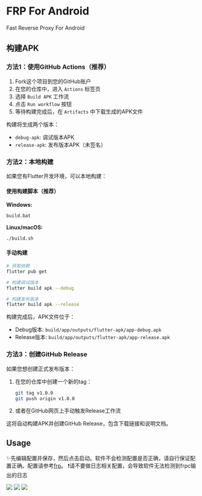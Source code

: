 # FRP For Android

Fast Reverse Proxy For Android

## 构建APK

### 方法1：使用GitHub Actions（推荐）

1. Fork这个项目到您的GitHub账户
2. 在您的仓库中，进入 `Actions` 标签页
3. 选择 `Build APK` 工作流
4. 点击 `Run workflow` 按钮
5. 等待构建完成后，在 `Artifacts` 中下载生成的APK文件

构建将生成两个版本：
- `debug-apk`: 调试版本APK
- `release-apk`: 发布版本APK（未签名）

### 方法2：本地构建

如果您有Flutter开发环境，可以本地构建：

#### 使用构建脚本（推荐）

**Windows:**
```cmd
build.bat
```

**Linux/macOS:**
```bash
./build.sh
```

#### 手动构建

```bash
# 获取依赖
flutter pub get

# 构建调试版本
flutter build apk --debug

# 构建发布版本
flutter build apk --release
```

构建完成后，APK文件位于：
- Debug版本: `build/app/outputs/flutter-apk/app-debug.apk`
- Release版本: `build/app/outputs/flutter-apk/app-release.apk`

### 方法3：创建GitHub Release

如果您想创建正式发布版本：

1. 在您的仓库中创建一个新的tag：
   ```bash
   git tag v1.0.0
   git push origin v1.0.0
   ```

2. 或者在GitHub网页上手动触发Release工作流

这将自动构建APK并创建GitHub Release，包含下载链接和说明文档。
## Usage

✨先编辑配置并保存，然后点击启动。软件不会检测配置是否正确，请自行保证配置正确。配置请参考[frp](https://github.com/fatedier/frp)。
❗请不要做日志相关配置，会导致软件无法检测到frpc输出的日志

![](./a.png)
![](./b.png)
![](./c.png)